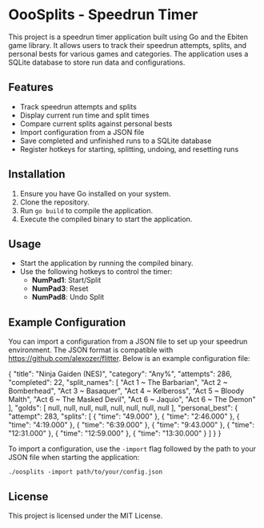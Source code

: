 # OooSplits - Speedrun Timer

This project is a speedrun timer application built using Go and the Ebiten game library. It allows users to track their speedrun attempts, splits, and personal bests for various games and categories. The application uses a SQLite database to store run data and configurations.

## Features

- Track speedrun attempts and splits
- Display current run time and split times
- Compare current splits against personal bests
- Import configuration from a JSON file
- Save completed and unfinished runs to a SQLite database
- Register hotkeys for starting, splitting, undoing, and resetting runs

## Installation

1. Ensure you have Go installed on your system.
2. Clone the repository.
3. Run `go build` to compile the application.
4. Execute the compiled binary to start the application.

## Usage

- Start the application by running the compiled binary.
- Use the following hotkeys to control the timer:
  - **NumPad1**: Start/Split
  - **NumPad3**: Reset
  - **NumPad8**: Undo Split

## Example Configuration

You can import a configuration from a JSON file to set up your speedrun environment. The JSON format is compatible with https://github.com/alexozer/flitter. Below is an example configuration file:

{
  "title": "Ninja Gaiden (NES)",
  "category": "Any%",
  "attempts": 286,
  "completed": 22,
  "split_names": [
    "Act 1 ~ The Barbarian",
    "Act 2 ~ Bomberhead",
    "Act 3 ~ Basaquer",
    "Act 4 ~ Kelbeross",
    "Act 5 ~ Bloody Malth",
    "Act 6 ~ The Masked Devil",
    "Act 6 ~ Jaquio",
    "Act 6 ~ The Demon"
  ],
  "golds": [
    null,
    null,
    null,
    null,
    null,
    null,
    null,
    null
  ],
  "personal_best": {
    "attempt": 283,
    "splits": [
      {
        "time": "49.000"
      },
      {
        "time": "2:46.000"
      },
      {
        "time": "4:19.000"
      },
      {
        "time": "6:39.000"
      },
      {
        "time": "9:43.000"
      },
      {
        "time": "12:31.000"
      },
      {
        "time": "12:59.000"
      },
      {
        "time": "13:30.000"
      }
    ]
  }
}

To import a configuration, use the `-import` flag followed by the path to your JSON file when starting the application:

```
./oosplits -import path/to/your/config.json
```

## License

This project is licensed under the MIT License.
